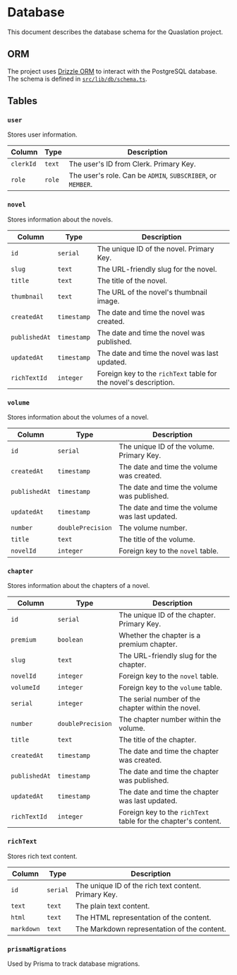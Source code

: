 # Database

This document describes the database schema for the Quaslation project.

## ORM

The project uses [Drizzle ORM](https://orm.drizzle.team/) to interact with the PostgreSQL database. The schema is defined in [`src/lib/db/schema.ts`](../src/lib/db/schema.ts:1).

## Tables

### `user`

Stores user information.

| Column | Type | Description |
| --- | --- | --- |
| `clerkId` | `text` | The user's ID from Clerk. Primary Key. |
| `role` | `role` | The user's role. Can be `ADMIN`, `SUBSCRIBER`, or `MEMBER`. |

### `novel`

Stores information about the novels.

| Column | Type | Description |
| --- | --- | --- |
| `id` | `serial` | The unique ID of the novel. Primary Key. |
| `slug` | `text` | The URL-friendly slug for the novel. |
| `title` | `text` | The title of the novel. |
| `thumbnail` | `text` | The URL of the novel's thumbnail image. |
| `createdAt` | `timestamp` | The date and time the novel was created. |
| `publishedAt` | `timestamp` | The date and time the novel was published. |
| `updatedAt` | `timestamp` | The date and time the novel was last updated. |
| `richTextId` | `integer` | Foreign key to the `richText` table for the novel's description. |

### `volume`

Stores information about the volumes of a novel.

| Column | Type | Description |
| --- | --- | --- |
| `id` | `serial` | The unique ID of the volume. Primary Key. |
| `createdAt` | `timestamp` | The date and time the volume was created. |
| `publishedAt` | `timestamp` | The date and time the volume was published. |
| `updatedAt` | `timestamp` | The date and time the volume was last updated. |
| `number` | `doublePrecision` | The volume number. |
| `title` | `text` | The title of the volume. |
| `novelId` | `integer` | Foreign key to the `novel` table. |

### `chapter`

Stores information about the chapters of a novel.

| Column | Type | Description |
| --- | --- | --- |
| `id` | `serial` | The unique ID of the chapter. Primary Key. |
| `premium` | `boolean` | Whether the chapter is a premium chapter. |
| `slug` | `text` | The URL-friendly slug for the chapter. |
| `novelId` | `integer` | Foreign key to the `novel` table. |
| `volumeId` | `integer` | Foreign key to the `volume` table. |
| `serial` | `integer` | The serial number of the chapter within the novel. |
| `number` | `doublePrecision` | The chapter number within the volume. |
| `title` | `text` | The title of the chapter. |
| `createdAt` | `timestamp` | The date and time the chapter was created. |
| `publishedAt` | `timestamp` | The date and time the chapter was published. |
| `updatedAt` | `timestamp` | The date and time the chapter was last updated. |
| `richTextId` | `integer` | Foreign key to the `richText` table for the chapter's content. |

### `richText`

Stores rich text content.

| Column | Type | Description |
| --- | --- | --- |
| `id` | `serial` | The unique ID of the rich text content. Primary Key. |
| `text` | `text` | The plain text content. |
| `html` | `text` | The HTML representation of the content. |
| `markdown` | `text` | The Markdown representation of the content. |

### `prismaMigrations`

Used by Prisma to track database migrations.